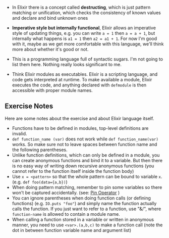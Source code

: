 * In Elixir there is a concept called **destructing**, which is just pattern matching
  or unification, which checks the consistency of known values and declare and bind unknown ones

* **Imperative style but internally functional**, Elixir allows an imperative style of updating
  things, e.g. you can write `a = 1` then `a = a + 1`, but internally what happens is
  `a1 = 1` then `a2 = a1 + 1`. For now I'm good with it, maybe as we get more comfortable with
  this language, we'll think more about whether it's good or not.

* This is a programming language full of syntactic sugars. I'm not going to list them here.
  Nothing really looks significant to me.

* Think Elixir modules as executables. Elixir is a scripting language, and code gets interpreted
  at runtime. To make available a module, Elixir executes the code, and anything declared with
  `defmodule` is then accessible with proper module names.

## Exercise Notes

Here are some notes about the exercise and about Elixir language itself.

* Functions have to be defined in modules, top-level definitions are invalid.
* `def function_name (var)` does not work while `def function_name(var)` works. So make sure not to
  leave spaces between function name and the following parentheses.
* Unlike function definitions, which can only be defined in a module,
  you can create anonymous functions and bind it to a variable.
  But then there is no easy way of writing down recursive anonymous functions (you cannot refer to
  the function itself inside the function body)
* Use `x = <pattern>` so that the whole pattern can be bound to variable `x`. (e.g. `def foo(data={a,b})`)
* When doing pattern matching, remember to pin some variables so there won't be captured accidentally.
  (see: [Pin Operator](http://elixir-lang.org/getting-started/pattern-matching.html#the-pin-operator) )
* You can ignore parentheses when doing function calls (or defining functions) (e.g. `IO.puts "foo"`)
  and simply name the function actually calls the function. If you just want to refer to a function, use
  "&<function-name>/<arity>", where `function-name` is allowed to contain a module name.
* When calling a function stored in a variable or written in anonymous manner, you need to use `<var>.(a,b,c)` to
  make a function call (note the dot in between function variable name and argument list)
